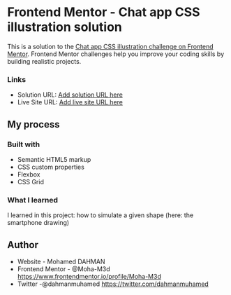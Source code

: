 # Frontend Mentor - Chat app CSS illustration solution

This is a solution to the [Chat app CSS illustration challenge on Frontend Mentor](https://www.frontendmentor.io/challenges/chat-app-css-illustration-O5auMkFqY). Frontend Mentor challenges help you improve your coding skills by building realistic projects. 

### Links

- Solution URL: [Add solution URL here](https://your-solution-url.com)
- Live Site URL: [Add live site URL here](https://your-live-site-url.com)

## My process

### Built with

- Semantic HTML5 markup
- CSS custom properties
- Flexbox
- CSS Grid

### What I learned
I learned in this project:
how to simulate a given shape (here: the smartphone drawing)

## Author

- Website - Mohamed DAHMAN 
- Frontend Mentor - @Moha-M3d https://www.frontendmentor.io/profile/Moha-M3d
- Twitter -@dahmanmuhamed https://twitter.com/dahmanmuhamed

